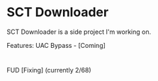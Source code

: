 # SCT Downloader
SCT Downloader is a side project I'm working on.

Features:
UAC Bypass - [Coming]
#
FUD [Fixing] (currently 2/68)

